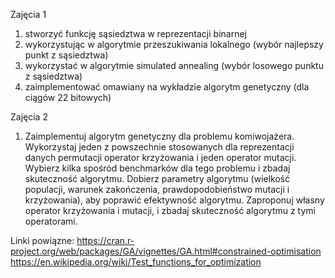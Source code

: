 Zajęcia 1

1. stworzyć funkcję sąsiedztwa w reprezentacji binarnej
2. wykorzystując w algorytmie przeszukiwania lokalnego (wybór najlepszy punkt z sąsiedztwa)
3. wykorzystać w algorytmie simulated annealing (wybór losowego punktu z sąsiedztwa)
4. zaimplementować omawiany na wykładzie algorytm genetyczny (dla ciągów 22 bitowych)

Zajęcia 2

1.  Zaimplementuj algorytm genetyczny dla problemu komiwojażera. 
    Wykorzystaj jeden z powszechnie stosowanych dla reprezentacji danych
    permutacji operator krzyżowania i jeden operator mutacji.
    Wybierz kilka spośród benchmarków dla tego problemu i zbadaj
    skuteczność algorytmu. Dobierz parametry algorytmu (wielkość populacji,
    warunek zakończenia, prawdopodobieństwo mutacji i krzyżowania), aby poprawić
    efektywność algorytmu. Zaproponuj własny operator krzyżowania i mutacji,
    i zbadaj skuteczność algorytmu z tymi operatorami.


Linki powiązne:
https://cran.r-project.org/web/packages/GA/vignettes/GA.html#constrained-optimisation
https://en.wikipedia.org/wiki/Test_functions_for_optimization

